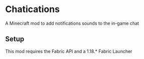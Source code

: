 # Chatications
A Minecraft mod to add notifications sounds to the in-game chat

## Setup

This mod requires the Fabric API and a 1.18.* Fabric Launcher
